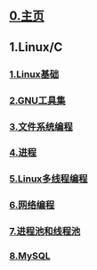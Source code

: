 ## [0.主页](https://charnarie.github.io/Learning-notes/)  

## 1.Linux/C

### [1.Linux基础](https://charnarie.github.io/Learning-notes/HTML/1.Linux基础.html)  

### [2.GNU工具集](https://charnarie.github.io/Learning-notes/HTML/2.GNU工具集.html)  

### [3.文件系统编程](https://charnarie.github.io/Learning-notes/HTML/3.文件系统编程.html)  

### [4.进程](https://charnarie.github.io/Learning-notes/HTML/4.进程.html)  

### [5.Linux多线程编程](https://charnarie.github.io/Learning-notes/HTML/5.Linux多线程编程.html)

### [6.网络编程](https://charnarie.github.io/Learning-notes/HTML/6.网络编程.html)

### [7.进程池和线程池](https://charnarie.github.io/Learning-notes/HTML/7.进程池和线程池.html)

### [8.MySQL](https://charnarie.github.io/Learning-notes/HTML/8.MySQL.html)

